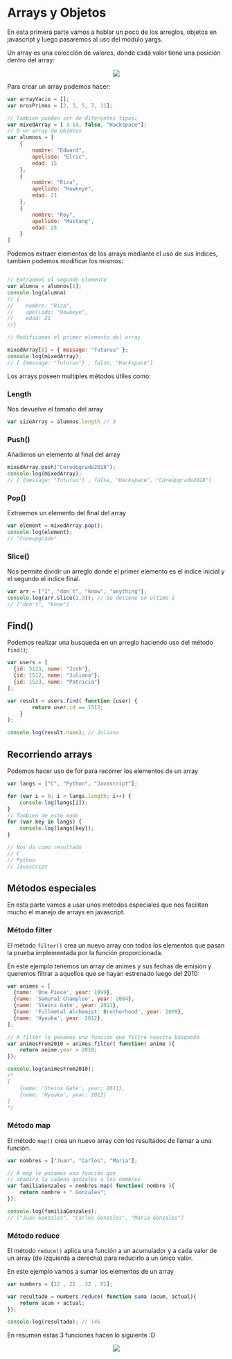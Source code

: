 # Arrays y Objetos

En esta primera parte vamos a hablar un poco de los arreglos, objetos en javascript y luego pasaremos al uso del módulo yargs.

Un array es una colección de valores, donde cada valor tiene una posición dentro del array:

<p align="center">
<img src="https://www.javatpoint.com/images/core/array.gif">
</p>

Para crear un array podemos hacer:

```javascript
var arrayVacio = [];
var nrosPrimos = [2, 3, 5, 7, 11];

// Tambien pueden ser de diferentes tipos:
var mixedArray = [ 3.14, false, "Hackspace"];
// O un array de objetos
var alumnos = [
    {
        nombre: "Edward",
        apellido: "Elric",
        edad: 15
    },
    {
        nombre: "Riza",
        apellido: "Hawkeye",
        edad: 21
    },
    {
        nombre: "Roy",
        apellido: "Mustang",
        edad: 25
    }
]
```

Podemos extraer elementos de los arrays mediante el uso de sus índices, tambien podemos modificar los mismos:

```javascript

// Extraemos el segundo elemento
var alumna = alumnos[1];
console.log(alumna)
// {
//    nombre: "Riza",
//    apellido: "Hawkeye",
//    edad: 21
//}

// Modificamos el primer elemento del array

mixedArray[0] = { message: "Tuturuu" };
console.log(mixedArray);
// [ {message: "Tuturuu"} , false, "Hackspace"]

```

Los arrays poseen multiples métodos útiles como:

### Length
Nos devuelve el tamaño del array

```javascript
var sizeArray = alumnos.length // 3
```
### Push()
Añadimos un elemento al final del array

```javascript
mixedArray.push("CoreUpgrade2018");
console.log(mixedArray);
// [ {message: "Tuturuu"} , false, "Hackspace", "CoreUpgrade2018"]
```

### Pop()
Extraemos un elemento del final del array

```javascript
var element = mixedArray.pop();
console.log(element);
// "Coreupgrade"
```

### Slice()
Nos permite dividir un arreglo donde el primer elemento es el índice inicial y el segundo el indice final.

```javascript
var arr = ["I", "don't", "know", "anything"];
console.log(arr.slice(1,3)); // Se detiene en ultimo-1
// ["don't", "know"]
```

## Find()

Podemos realizar una busqueda en un arreglo haciendo uso del método `find()`;
```javascript
var users = [
  {id: 5123, name: "Josh"},
  {id: 1512, name: "Juliana"},
  {id: 1523, name: "Patricia"}
];

var result = users.find( function (user) {
        return user.id == 1512;
    }
);

console.log(result.name); // Juliana
```

## Recorriendo arrays

Podemos hacer uso de for para recorrer los elementos de un array
```javascript
var langs = ["C", "Python", "Javascript"];

for (var i = 0; i < langs.length; i++) {
    console.log(langs[i]);
}
// Tambien de este modo
for (var key in langs) {
    console.log(langs[key]);
}

// Nos da como resultado
// C
// Python
// Javascript
```

## Métodos especiales

En esta parte vamos a usar unos métodos especiales que nos facilitan mucho el manejo de arrays en javascript.

### Método filter

El método `filter()` crea un nuevo array con todos los elementos que pasan la prueba implementada por la función proporcionada.

En este ejemplo tenemos un array de animes y sus fechas de emisión y queremos filtrar a aquellos que se hayan estrenado luego del 2010:

```javascript
var animes = [
  {name: 'One Piece', year: 1999},
  {name: 'Samurai Champloo', year: 2004},
  {name: 'Steins Gate', year: 2011},
  {name: 'Fullmetal Alchemist: Brotherhood', year: 2009},
  {name: 'Hyouka', year: 2012},
];

// A filter le pasamos una función que filtre nuestra búsqueda
var animesFrom2010 = animes.filter( function( anime ){
    return anime.year > 2010;
});

console.log(animesFrom2010);
/*
[
    {name: 'Steins Gate', year: 2011},
    {name: 'Hyouka', year: 2012}
]
*/
```

### Método map

El método `map()` crea un nuevo array con los resultados de llamar a una función.


```javascript
var nombres = ["Juan", "Carlos", "Maria"];

// A map le pasamos una función que
// añadirá la cadena gonzales a los nombres
var familiaGonzales = nombres.map( function( nombre ){
    return nombre + " Gonzales";
});

console.log(familiaGonzales);
// ["Juan Gonzales", "Carlos Gonzales", "Maria Gonzales"]
```

### Método reduce

El método `reduce()` aplica una función a un acumulador y a cada valor de un array (de izquierda a derecha) para reducirlo a un único valor.

En este ejemplo vamos a sumar los elementos de un array

```javascript
var numbers = [12 , 21 , 32 , 81];

var resultado = numbers.reduce( function suma (acum, actual){
    return acum + actual;
});

console.log(resultado); // 146
```

En resumen estas 3 funciones hacen lo siguiente :D

<p align="center">
<img src="https://steemitimages.com/DQmc4oH8CBMuYwZZxvh8qQRkpNAMgxnS8vs3LT9QNXHh1Yn/image.png">
</p>

